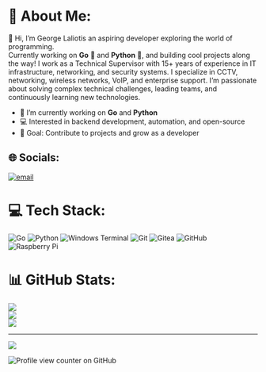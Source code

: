 # 💫 About Me:
👋 Hi, I’m George Laliotis an aspiring developer exploring the world of programming.  
Currently working on **Go** 🐹 and **Python** 🐍, and building cool projects along the way!
I work as a Technical Supervisor with 15+ years of experience in IT infrastructure, networking, and security systems. I specialize in CCTV, networking, wireless networks, VoIP, and enterprise support. I’m passionate about solving complex technical challenges, leading teams, and continuously learning new technologies. 

- 🌱 I’m currently working on **Go** and **Python**
- 💻 Interested in backend development, automation, and open-source
- 🎯 Goal: Contribute to projects and grow as a developer

## 🌐 Socials:
[![email](https://img.shields.io/badge/Email-D14836?logo=gmail&logoColor=white)](mailto:giorgoslaliotis@gmail.com) 

# 💻 Tech Stack:
![Go](https://img.shields.io/badge/go-%2300ADD8.svg?style=for-the-badge&logo=go&logoColor=white) ![Python](https://img.shields.io/badge/python-3670A0?style=for-the-badge&logo=python&logoColor=ffdd54) ![Windows Terminal](https://img.shields.io/badge/Windows%20Terminal-%234D4D4D.svg?style=for-the-badge&logo=windows-terminal&logoColor=white) ![Git](https://img.shields.io/badge/git-%23F05033.svg?style=for-the-badge&logo=git&logoColor=white) ![Gitea](https://img.shields.io/badge/Gitea-34495E?style=for-the-badge&logo=gitea&logoColor=5D9425) ![GitHub](https://img.shields.io/badge/github-%23121011.svg?style=for-the-badge&logo=github&logoColor=white) ![Raspberry Pi](https://img.shields.io/badge/-Raspberry_Pi-C51A4A?style=for-the-badge&logo=Raspberry-Pi)
# 📊 GitHub Stats:
![](https://github-readme-stats.vercel.app/api?username=g-laliotis&theme=dark&hide_border=false&include_all_commits=false&count_private=false)<br/>
![](https://nirzak-streak-stats.vercel.app/?user=g-laliotis&theme=dark&hide_border=false)<br/>
![](https://github-readme-stats.vercel.app/api/top-langs/?username=g-laliotis&theme=dark&hide_border=false&include_all_commits=false&count_private=false&layout=compact)

---
[![](https://visitcount.itsvg.in/api?id=g-laliotis&icon=0&color=0)](https://visitcount.itsvg.in)

![Profile view counter on GitHub](https://komarev.com/ghpvc/?username=g-laliotis)
